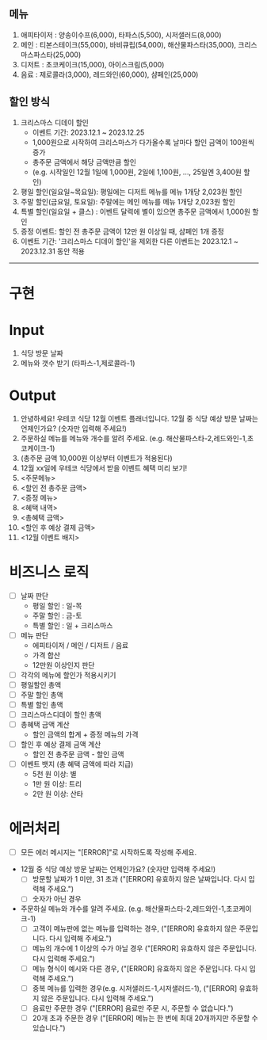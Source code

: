 ## 메뉴
1. 애피타이저 : 양송이수프(6,000), 타파스(5,500), 시저샐러드(8,000)
2. 메인 : 티본스테이크(55,000), 바비큐립(54,000), 해산물파스타(35,000), 크리스마스파스타(25,000)
3. 디저트 : 초코케이크(15,000), 아이스크림(5,000)
4. 음료 : 제로콜라(3,000), 레드와인(60,000), 샴페인(25,000)


## 할인 방식
1. 크리스마스 디데이 할인
   - 이벤트 기간: 2023.12.1 ~ 2023.12.25
   - 1,000원으로 시작하여 크리스마스가 다가올수록 날마다 할인 금액이 100원씩 증가
   - 총주문 금액에서 해당 금액만큼 할인
   - (e.g. 시작일인 12월 1일에 1,000원, 2일에 1,100원, ..., 25일엔 3,400원 할인)
2. 평일 할인(일요일~목요일): 평일에는 디저트 메뉴를 메뉴 1개당 2,023원 할인
3. 주말 할인(금요일, 토요일): 주말에는 메인 메뉴를 메뉴 1개당 2,023원 할인
4. 특별 할인(일요일 + 클스) : 이벤트 달력에 별이 있으면 총주문 금액에서 1,000원 할인
5. 증정 이벤트: 할인 전 총주문 금액이 12만 원 이상일 때, 샴페인 1개 증정
6. 이벤트 기간: '크리스마스 디데이 할인'을 제외한 다른 이벤트는 2023.12.1 ~ 2023.12.31 동안 적용


---
# 구현

# Input
1. 식당 방문 날짜
2. 메뉴와 갯수 받기 (타파스-1,제로콜라-1)

# Output
1. 안녕하세요! 우테코 식당 12월 이벤트 플래너입니다.
   12월 중 식당 예상 방문 날짜는 언제인가요? (숫자만 입력해 주세요!)
2. 주문하실 메뉴를 메뉴와 개수를 알려 주세요. (e.g. 해산물파스타-2,레드와인-1,초코케이크-1) 
3. (총주문 금액 10,000원 이상부터 이벤트가 적용된다)
3. 12월 xx일에 우테코 식당에서 받을 이벤트 혜택 미리 보기!
4. <주문메뉴>
5. <할인 전 총주문 금액>
6. <증정 메뉴>
7. <혜택 내역>
8. <총혜택 금액>
9. <할인 후 예상 결제 금액>
10. <12월 이벤트 배지>

# 비즈니스 로직
-[ ] 날짜 판단
  - 평일 할인 : 일-목
  - 주말 할인 : 금-토
  - 특별 할인 : 일 + 크리스마스
-[ ] 메뉴 판단
  - 에피타이저 / 메인 / 디저트 / 음료
  - 가격 합산
  - 12만원 이상인지 판단
-[ ] 각각의 메뉴에 할인가 적용시키기
-[ ] 평일할인 총액
-[ ] 주말 할인 총액
- [ ] 특별 할인 총액
-[ ] 크리스마스디데이 할인 총액
-[ ] 총혜택 금액 계산
  - 할인 금액의 합계 + 증정 메뉴의 가격
-[ ] 할인 후 예상 결제 금액 계산
  - 할인 전 총주문 금액 - 할인 금액
-[ ] 이벤트 뱃지 (총 혜택 금액에 따라 지급)
    - 5천 원 이상: 별
    - 1만 원 이상: 트리
    - 2만 원 이상: 산타


# 에러처리
-[ ] 모든 에러 메시지는 "[ERROR]"로 시작하도록 작성해 주세요.
- 12월 중 식당 예상 방문 날짜는 언제인가요? (숫자만 입력해 주세요!)
    -[ ] 방문할 날짜가 1 미만, 31 초과 ("[ERROR] 유효하지 않은 날짜입니다. 다시 입력해 주세요.")
    -[ ] 숫자가 아닌 경우 
- 주문하실 메뉴와 개수를 알려 주세요. (e.g. 해산물파스타-2,레드와인-1,초코케이크-1)
    -[ ] 고객이 메뉴판에 없는 메뉴를 입력하는 경우, ("[ERROR] 유효하지 않은 주문입니다. 다시 입력해 주세요.")
    -[ ] 메뉴의 개수에 1 이상의 수가 아닐 경우 ("[ERROR] 유효하지 않은 주문입니다. 다시 입력해 주세요.") 
    -[ ] 메뉴 형식이 예시와 다른 경우, ("[ERROR] 유효하지 않은 주문입니다. 다시 입력해 주세요.")
    -[ ] 중복 메뉴를 입력한 경우(e.g. 시저샐러드-1,시저샐러드-1), ("[ERROR] 유효하지 않은 주문입니다. 다시 입력해 주세요.")
    -[ ] 음료만 주문한 경우 ("[ERROR] 음료만 주문 시, 주문할 수 없습니다.")
    - [ ] 20개 초과 주문한 경우 ("[ERROR] 메뉴는 한 번에 최대 20개까지만 주문할 수 있습니다.")
